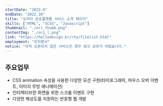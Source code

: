 ```yaml
---
startDate: "2022.8"
endDate: "2022.10"
title: "오라이 운송플랫폼 서비스 소개 페이지"
skills: ["HTML", "SCSS", "Javascript"]
thumbnail: "./ori_thumb.png"
contentImg: "./ori_l.png"
link: "https://hellodesign.kr/rto/filelist.html"
employment: "프리랜서"
notice: "아직 오픈되지 않은 서비스인 경우 링크 공유가 어렵습니다."
---
```


## 주요업무

- CSS animation 속성을 사용한 다양한 모션 구현(타이포그래피, 마우스 오버 이벤트, 이미지 무빙 애니메이션)
- 인터렉티브한 화면을 위한 스크롤 이벤트 구현
- 다양한 해상도를 지원하는 반응형 웹 개발
